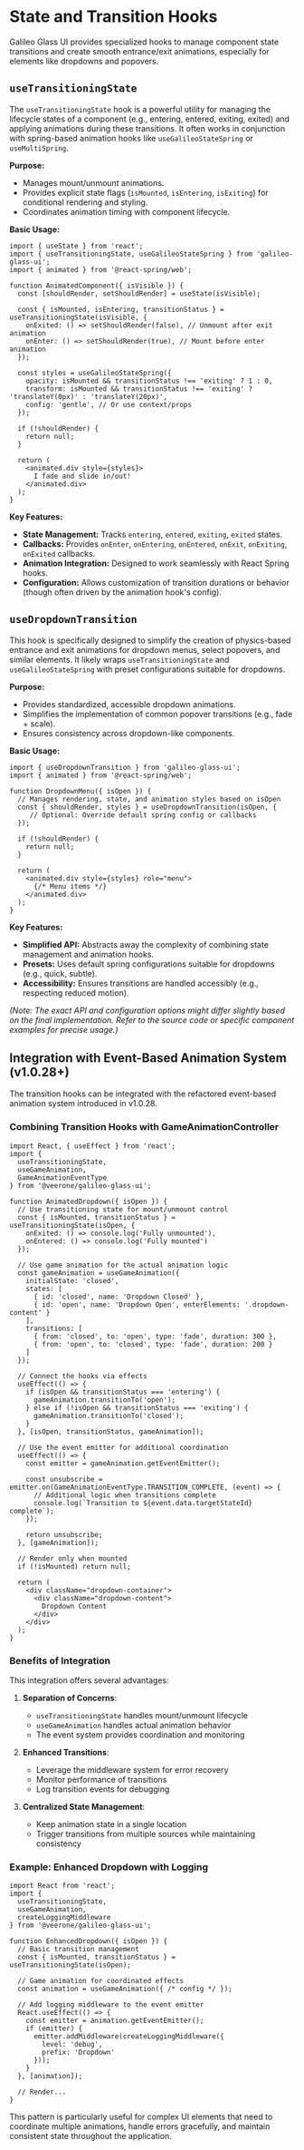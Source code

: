 # State and Transition Hooks

Galileo Glass UI provides specialized hooks to manage component state transitions and create smooth entrance/exit animations, especially for elements like dropdowns and popovers.

## `useTransitioningState`

The `useTransitioningState` hook is a powerful utility for managing the lifecycle states of a component (e.g., entering, entered, exiting, exited) and applying animations during these transitions. It often works in conjunction with spring-based animation hooks like `useGalileoStateSpring` or `useMultiSpring`.

**Purpose:**

*   Manages mount/unmount animations.
*   Provides explicit state flags (`isMounted`, `isEntering`, `isExiting`) for conditional rendering and styling.
*   Coordinates animation timing with component lifecycle.

**Basic Usage:**

```tsx
import { useState } from 'react';
import { useTransitioningState, useGalileoStateSpring } from 'galileo-glass-ui';
import { animated } from '@react-spring/web';

function AnimatedComponent({ isVisible }) {
  const [shouldRender, setShouldRender] = useState(isVisible);

  const { isMounted, isEntering, transitionStatus } = useTransitioningState(isVisible, {
    onExited: () => setShouldRender(false), // Unmount after exit animation
    onEnter: () => setShouldRender(true), // Mount before enter animation
  });

  const styles = useGalileoStateSpring({
    opacity: isMounted && transitionStatus !== 'exiting' ? 1 : 0,
    transform: isMounted && transitionStatus !== 'exiting' ? 'translateY(0px)' : 'translateY(20px)',
    config: 'gentle', // Or use context/props
  });

  if (!shouldRender) {
    return null;
  }

  return (
    <animated.div style={styles}>
      I fade and slide in/out!
    </animated.div>
  );
}
```

**Key Features:**

*   **State Management:** Tracks `entering`, `entered`, `exiting`, `exited` states.
*   **Callbacks:** Provides `onEnter`, `onEntering`, `onEntered`, `onExit`, `onExiting`, `onExited` callbacks.
*   **Animation Integration:** Designed to work seamlessly with React Spring hooks.
*   **Configuration:** Allows customization of transition durations or behavior (though often driven by the animation hook's config).

## `useDropdownTransition`

This hook is specifically designed to simplify the creation of physics-based entrance and exit animations for dropdown menus, select popovers, and similar elements. It likely wraps `useTransitioningState` and `useGalileoStateSpring` with preset configurations suitable for dropdowns.

**Purpose:**

*   Provides standardized, accessible dropdown animations.
*   Simplifies the implementation of common popover transitions (e.g., fade + scale).
*   Ensures consistency across dropdown-like components.

**Basic Usage:**

```tsx
import { useDropdownTransition } from 'galileo-glass-ui';
import { animated } from '@react-spring/web';

function DropdownMenu({ isOpen }) {
  // Manages rendering, state, and animation styles based on isOpen
  const { shouldRender, styles } = useDropdownTransition(isOpen, {
     // Optional: Override default spring config or callbacks
  });

  if (!shouldRender) {
    return null;
  }

  return (
    <animated.div style={styles} role="menu">
      {/* Menu items */}
    </animated.div>
  );
}

```

**Key Features:**

*   **Simplified API:** Abstracts away the complexity of combining state management and animation hooks.
*   **Presets:** Uses default spring configurations suitable for dropdowns (e.g., quick, subtle).
*   **Accessibility:** Ensures transitions are handled accessibly (e.g., respecting reduced motion).

*(Note: The exact API and configuration options might differ slightly based on the final implementation. Refer to the source code or specific component examples for precise usage.)*

## Integration with Event-Based Animation System (v1.0.28+)

The transition hooks can be integrated with the refactored event-based animation system introduced in v1.0.28.

### Combining Transition Hooks with GameAnimationController

```tsx
import React, { useEffect } from 'react';
import { 
  useTransitioningState, 
  useGameAnimation, 
  GameAnimationEventType 
} from '@veerone/galileo-glass-ui';

function AnimatedDropdown({ isOpen }) {
  // Use transitioning state for mount/unmount control
  const { isMounted, transitionStatus } = useTransitioningState(isOpen, {
    onExited: () => console.log('Fully unmounted'),
    onEntered: () => console.log('Fully mounted')
  });
  
  // Use game animation for the actual animation logic
  const gameAnimation = useGameAnimation({
    initialState: 'closed',
    states: [
      { id: 'closed', name: 'Dropdown Closed' },
      { id: 'open', name: 'Dropdown Open', enterElements: '.dropdown-content' }
    ],
    transitions: [
      { from: 'closed', to: 'open', type: 'fade', duration: 300 },
      { from: 'open', to: 'closed', type: 'fade', duration: 200 }
    ]
  });
  
  // Connect the hooks via effects
  useEffect(() => {
    if (isOpen && transitionStatus === 'entering') {
      gameAnimation.transitionTo('open');
    } else if (!isOpen && transitionStatus === 'exiting') {
      gameAnimation.transitionTo('closed');
    }
  }, [isOpen, transitionStatus, gameAnimation]);
  
  // Use the event emitter for additional coordination
  useEffect(() => {
    const emitter = gameAnimation.getEventEmitter();
    
    const unsubscribe = emitter.on(GameAnimationEventType.TRANSITION_COMPLETE, (event) => {
      // Additional logic when transitions complete
      console.log(`Transition to ${event.data.targetStateId} complete`);
    });
    
    return unsubscribe;
  }, [gameAnimation]);
  
  // Render only when mounted
  if (!isMounted) return null;
  
  return (
    <div className="dropdown-container">
      <div className="dropdown-content">
        Dropdown Content
      </div>
    </div>
  );
}
```

### Benefits of Integration

This integration offers several advantages:

1. **Separation of Concerns**:
   - `useTransitioningState` handles mount/unmount lifecycle
   - `useGameAnimation` handles actual animation behavior
   - The event system provides coordination and monitoring

2. **Enhanced Transitions**:
   - Leverage the middleware system for error recovery
   - Monitor performance of transitions
   - Log transition events for debugging

3. **Centralized State Management**:
   - Keep animation state in a single location
   - Trigger transitions from multiple sources while maintaining consistency

### Example: Enhanced Dropdown with Logging

```tsx
import React from 'react';
import { 
  useTransitioningState, 
  useGameAnimation, 
  createLoggingMiddleware 
} from '@veerone/galileo-glass-ui';

function EnhancedDropdown({ isOpen }) {
  // Basic transition management
  const { isMounted, transitionStatus } = useTransitioningState(isOpen);
  
  // Game animation for coordinated effects
  const animation = useGameAnimation({ /* config */ });
  
  // Add logging middleware to the event emitter
  React.useEffect(() => {
    const emitter = animation.getEventEmitter();
    if (emitter) {
      emitter.addMiddleware(createLoggingMiddleware({
        level: 'debug',
        prefix: 'Dropdown'
      }));
    }
  }, [animation]);
  
  // Render...
}
```

This pattern is particularly useful for complex UI elements that need to coordinate multiple animations, handle errors gracefully, and maintain consistent state throughout the application. 